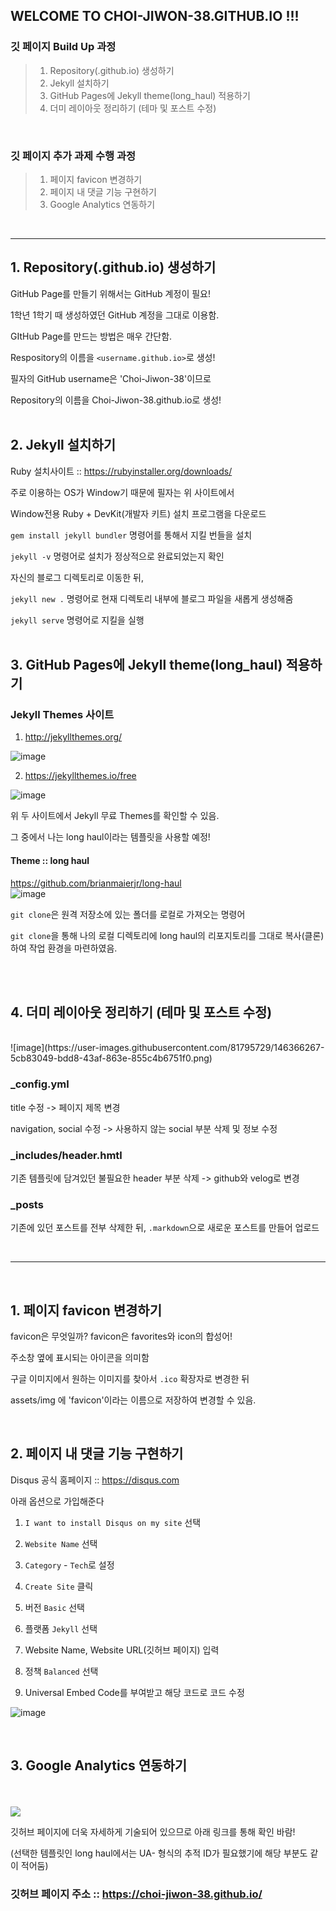## WELCOME TO CHOI-JIWON-38.GITHUB.IO !!!


### 깃 페이지 Build Up 과정
> 1. Repository(.github.io) 생성하기
> 2. Jekyll 설치하기
> 3. GitHub Pages에 Jekyll theme(long_haul) 적용하기
> 4. 더미 레이아웃 정리하기 (테마 및 포스트 수정)

<br>

### 깃 페이지 추가 과제 수행 과정
> 1. 페이지 favicon 변경하기
> 2. 페이지 내 댓글 기능 구현하기
> 3. Google Analytics 연동하기

<br>
<hr>

## 1. Repository(.github.io) 생성하기<br>
GitHub Page를 만들기 위해서는 GitHub 계정이 필요!<br>

1학년 1학기 때 생성하였던 GitHub 계정을 그대로 이용함.<br>

GItHub Page를 만드는 방법은 매우 간단함.<br>

Respository의 이름을 `<username.github.io>`로 생성!<br>

필자의 GitHub username은 'Choi-Jiwon-38'이므로<br>

Repository의 이름을 Choi-Jiwon-38.github.io로 생성!<br><br>

## 2. Jekyll 설치하기
Ruby 설치사이트 :: https://rubyinstaller.org/downloads/

주로 이용하는 OS가 Window기 때문에 필자는 위 사이트에서<br>

Window전용 Ruby + DevKit(개발자 키트) 설치 프로그램을 다운로드<br>

```gem install jekyll bundler``` 명령어를 통해서 지킬 번들을 설치<br> 

```jekyll -v``` 명령어로 설치가 정상적으로 완료되었는지 확인<br>

자신의 블로그 디렉토리로 이동한 뒤,<br>


```jekyll new .``` 명령어로 현재 디렉토리 내부에 블로그 파일을 새롭게 생성해줌<br>

```jekyll serve``` 명령어로 지킬을 실행<br><br>


## 3. GitHub Pages에 Jekyll theme(long_haul) 적용하기

### Jekyll Themes 사이트

1. http://jekyllthemes.org/ <br>

![image](https://user-images.githubusercontent.com/81795729/146298051-98d9ff5a-3970-4b54-8a5b-54328664682d.png) <br>

2. https://jekyllthemes.io/free <br>

![image](https://user-images.githubusercontent.com/81795729/146298168-d3419392-6fa5-4f96-96ac-7e2d335ebdc9.png) <br>

위 두 사이트에서 Jekyll 무료 Themes를 확인할 수 있음. <br>

그 중에서 나는 long haul이라는 템플릿을 사용할 예정! <br>

#### Theme :: long haul <br>
https://github.com/brianmaierjr/long-haul <br>
![image](https://user-images.githubusercontent.com/81795729/146299327-eee94fa3-325d-4a69-98e5-2b2fb45b0ed7.png) <br>

`git clone`은 원격 저장소에 있는 폴더를 로컬로 가져오는 명령어<br>

`git clone`을 통해 나의 로컬 디렉토리에 long haul의 리포지토리를 그대로 복사(클론)하여 작업 환경을 마련하였음.

<br><br>

## 4. 더미 레이아웃 정리하기 (테마 및 포스트 수정)

<br>
![image](https://user-images.githubusercontent.com/81795729/146366267-5cb83049-bdd8-43af-863e-855c4b6751f0.png)
<br>

### _config.yml

title 수정 -> 페이지 제목 변경

navigation, social 수정 -> 사용하지 않는 social 부분 삭제 및 정보 수정 <br>

### _includes/header.hmtl

기존 템플릿에 담겨있던 불필요한 header 부분 삭제 -> github와 velog로 변경 <br>

### _posts

기존에 있던 포스트를 전부 삭제한 뒤, `.markdown`으로 새로운 포스트를 만들어 업로드 <br>

<br>
<hr>
<br>

## 1. 페이지 favicon 변경하기

favicon은 무엇일까? favicon은 favorites와 icon의 합성어!

주소창 옆에 표시되는 아이콘을 의미함

구글 이미지에서 원하는 이미지를 찾아서 `.ico` 확장자로 변경한 뒤

assets/img 에 'favicon'이라는 이름으로 저장하여 변경할 수 있음.

<br>

## 2. 페이지 내 댓글 기능 구현하기

Disqus 공식 홈페이지 :: https://disqus.com

아래 옵션으로 가입해준다

1. `I want to install Disqus on my site` 선택

2. `Website Name` 선택

3. `Category` - `Tech`로 설정

4. `Create Site` 클릭

5. 버전 `Basic` 선택

6. 플랫폼 `Jekyll` 선택

7. Website Name, Website URL(깃허브 페이지) 입력

8. 정책 `Balanced` 선택

9. Universal Embed Code를 부여받고 해당 코드로 코드 수정

![image](https://user-images.githubusercontent.com/81795729/146391198-fafdbcef-5362-41d0-8215-83a0febd70cb.png)

<br>

## 3. Google Analytics 연동하기
<br><br>
![](https://images.velog.io/images/aid_choi/post/3864af10-7473-46fb-8c77-c0335ffef3e5/image.png)

깃허브 페이지에 더욱 자세하게 기술되어 있으므로 아래 링크를 통해 확인 바람!

(선택한 템플릿인 long haul에서는 UA- 형식의 추적 ID가 필요했기에 해당 부분도 같이 적어둠)

### 깃허브 페이지 주소 :: https://choi-jiwon-38.github.io/
